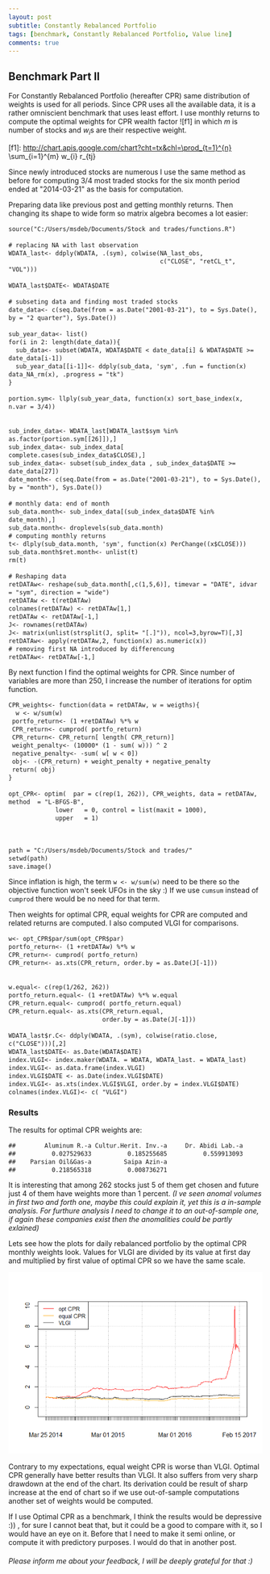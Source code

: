 ```yaml
---
layout: post
subtitle: Constantly Rebalanced Portfolio
tags: [benchmark, Constantly Rebalanced Portfolio, Value line]
comments: true
---
```



Benchmark Part II
-----------------

For Constantly Rebalanced Portfolio (hereafter CPR) same distribution of
weights is used for all periods. Since CPR uses all the available data,
it is a rather omniscient benchmark that uses least effort. I use
monthly returns to compute the optimal weights for CPR wealth factor ![f1] in which *m* is number
of stocks and *w*<sub>*i*</sub>s are their respective weight.

[f1]: http://chart.apis.google.com/chart?cht=tx&chl=\prod_{t=1}^{n} \sum_{i=1}^{m} w_{i} r_{tj} 

Since newly introduced stocks are numerous I use the same method as
before for computing 3/4 most traded stocks for the six month period
ended at "2014-03-21" as the basis for computation.

Preparing data like previous post and getting monthly returns. Then
changing its shape to wide form so matrix algebra becomes a lot easier:

    source("C:/Users/msdeb/Documents/Stock and trades/functions.R")

    # replacing NA with last observation
    WDATA_last<- ddply(WDATA, .(sym), colwise(NA_last_obs, 
                                              c("CLOSE", "retCL_t", "VOL")))

    WDATA_last$DATE<- WDATA$DATE

    # subseting data and finding most traded stocks 
    date_data<- c(seq.Date(from = as.Date("2001-03-21"), to = Sys.Date(), by = "2 quarter"), Sys.Date())

    sub_year_data<- list()
    for(i in 2: length(date_data)){
      sub_data<- subset(WDATA, WDATA$DATE < date_data[i] & WDATA$DATE >= date_data[i-1])
      sub_year_data[[i-1]]<- ddply(sub_data, 'sym', .fun = function(x) data_NA_rm(x), .progress = "tk")
    }

    portion.sym<- llply(sub_year_data, function(x) sort_base_index(x, n.var = 3/4))


    sub_index_data<- WDATA_last[WDATA_last$sym %in% as.factor(portion.sym[[26]]),]
    sub_index_data<- sub_index_data[ complete.cases(sub_index_data$CLOSE),]
    sub_index_data<- subset(sub_index_data , sub_index_data$DATE >= date_data[27])
    date_month<- c(seq.Date(from = as.Date("2001-03-21"), to = Sys.Date(), by = "month"), Sys.Date())

    # monthly data: end of month
    sub_data.month<- sub_index_data[(sub_index_data$DATE %in% date_month),]
    sub_data.month<- droplevels(sub_data.month)
    # computing monthly returns
    t<- dlply(sub_data.month, 'sym', function(x) PerChange((x$CLOSE)))
    sub_data.month$ret.month<- unlist(t)
    rm(t)

    # Reshaping data
    retDATAw<- reshape(sub_data.month[,c(1,5,6)], timevar = "DATE", idvar = "sym", direction = "wide")
    retDATAw <- t(retDATAw)
    colnames(retDATAw) <- retDATAw[1,]
    retDATAw <- retDATAw[-1,]
    J<- rownames(retDATAw)
    J<- matrix(unlist(strsplit(J, split= "[.]")), ncol=3,byrow=T)[,3]
    retDATAw<- apply(retDATAw,2, function(x) as.numeric(x))
    # removing first NA introduced by differencung
    retDATAw<- retDATAw[-1,]

By next function I find the optimal weights for CPR. Since number of
variables are more than 250, I increase the number of iterations for
optim function.

    CPR_weights<- function(data = retDATAw, w = weigths){
      w <- w/sum(w)
     portfo_return<- (1 +retDATAw) %*% w
     CPR_return<- cumprod( portfo_return)
     CPR_return<- CPR_return[ length( CPR_return)]
     weight_penalty<- (10000* (1 - sum( w))) ^ 2
     negative_penalty<- -sum( w[ w < 0])
     obj<- -(CPR_return) + weight_penalty + negative_penalty
     return( obj)
    }

    opt_CPR<- optim(  par = c(rep(1, 262)), CPR_weights, data = retDATAw, method  = "L-BFGS-B",
                 lower   = 0, control = list(maxit = 1000),
                 upper   = 1) 



    path = "C:/Users/msdeb/Documents/Stock and trades/"
    setwd(path)
    save.image()

Since inflation is high, the term `w <- w/sum(w)` need to be there so
the objective function won't seek UFOs in the sky :) If we use `cumsum`
instead of `cumprod` there would be no need for that term.

Then weights for optimal CPR, equal weights for CPR are computed and
related returns are computed. I also computed VLGI for comparisons.

    w<- opt_CPR$par/sum(opt_CPR$par)
    portfo_return<- (1 +retDATAw) %*% w
    CPR_return<- cumprod( portfo_return)
    CPR_return<- as.xts(CPR_return, order.by = as.Date(J[-1]))


    w.equal<- c(rep(1/262, 262))
    portfo_return.equal<- (1 +retDATAw) %*% w.equal
    CPR_return.equal<- cumprod( portfo_return.equal)
    CPR_return.equal<- as.xts(CPR_return.equal,
                              order.by = as.Date(J[-1]))

    WDATA_last$r.C<- ddply(WDATA, .(sym), colwise(ratio.close, c("CLOSE")))[,2]
    WDATA_last$DATE<- as.Date(WDATA$DATE)
    index.VLGI<- index.maker(WDATA. = WDATA, WDATA_last. = WDATA_last)
    index.VLGI<- as.data.frame(index.VLGI)
    index.VLGI$DATE <- as.Date(index.VLGI$DATE)
    index.VLGI<- as.xts(index.VLGI$VLGI, order.by = index.VLGI$DATE)
    colnames(index.VLGI)<- c( "VLGI")

### Results

The results for optimal CPR weights are:

    ##        Aluminum R.-a Cultur.Herit. Inv.-a     Dr. Abidi Lab.-a 
    ##          0.027529633          0.185255685          0.559913093 
    ##    Parsian Oil&Gas-a         Saipa Azin-a 
    ##          0.218565318          0.008736271

It is interesting that among 262 stocks just 5 of them get chosen and
future just 4 of them have weights more than 1 percent. *(I ve seen
anomal volumes in first two and forth one, maybe this could explain it,
yet this is a in-sample analysis. For furthure analysis I need to change
it to an out-of-sample one, if again these companies exist then the
anomalities could be partly exlained)*

Lets see how the plots for daily rebalanced portfolio by the optimal CPR
monthly weights look. Values for VLGI are divided by its value at first
day and multiplied by first value of optimal CPR so we have the same
scale.

![]( ../img/CPR.png)

Contrary to my expectations, equal weight CPR is worse than VLGI.
Optimal CPR generally have better results than VLGI. It also suffers
from very sharp drawdown at the end of the chart. Its derivation could
be result of sharp increase at the end of chart so if we use
out-of-sample computations another set of weights would be computed.

If I use Optimal CPR as a benchmark, I think the results would be
depressive :)) , for sure I cannot beat that, but it could be a good to
compare with it, so I would have an eye on it. Before that I need to
make it semi online, or compute it with predictory purposes. I would do
that in another post.

###### *Please inform me about your feedback, I will be deeply grateful for that :)*
